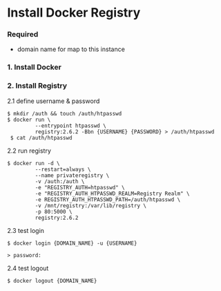 # Install Docker Registry

### Required
- domain name for map to this instance 

### 1. Install Docker 
### 2. Install Registry

2.1  define username & password

```shell
$ mkdir /auth && touch /auth/htpasswd
$ docker run \
         --entrypoint htpasswd \
         registry:2.6.2 -Bbn {USERNAME} {PASSWORD} > /auth/htpasswd
 $ cat /auth/htpasswd
```

2.2 run registry
```shell
$ docker run -d \
         --restart=always \
         --name privateregistry \
         -v /auth:/auth \
         -e "REGISTRY_AUTH=htpasswd" \
         -e "REGISTRY_AUTH_HTPASSWD_REALM=Registry Realm" \
         -e REGISTRY_AUTH_HTPASSWD_PATH=/auth/htpasswd \
         -v /mnt/registry:/var/lib/registry \
         -p 80:5000 \
         registry:2.6.2
```
2.3 test login
```shell
$ docker login {DOMAIN_NAME} -u {USERNAME}

> password: 
```

2.4 test logout
```shell 
$ docker logout {DOMAIN_NAME}
```
